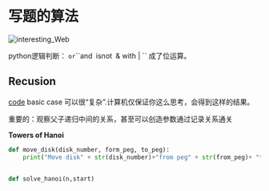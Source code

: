 # 写题的算法

![interesting_Web](https://giancarlo-ma.github.io/categories/CS61A/)



python逻辑判断：
``or``\``and`` ``isnot``
``&  with | `` 成了位运算。



## Recusion
[code](./homework/hw02/hw02.py)
basic case 可以很“复杂”.计算机仅保证你这么思考，会得到这样的结果。

重要的：观察父子递归中间的关系，甚至可以创造参数通过记录关系通关

**Towers of Hanoi**
```python
def move_disk(disk_number, form_peg, to_peg):
    print("Move disk" + str(disk_number)+"from peg" + str(from_peg)+ "to peg" + str(to_peg)+".")


def solve_hanoi(n,start)
```